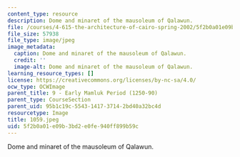 ```yaml
---
content_type: resource
description: Dome and minaret of the mausoleum of Qalawun.
file: /courses/4-615-the-architecture-of-cairo-spring-2002/5f2b0a01e09b3bd2e0fe940ff899b59c_1059.jpeg
file_size: 57938
file_type: image/jpeg
image_metadata:
  caption: Dome and minaret of the mausoleum of Qalawun.
  credit: ''
  image-alt: Dome and minaret of the mausoleum of Qalawun.
learning_resource_types: []
license: https://creativecommons.org/licenses/by-nc-sa/4.0/
ocw_type: OCWImage
parent_title: 9 - Early Mamluk Period (1250-90)
parent_type: CourseSection
parent_uid: 95b1c19c-5543-1417-3714-2bd40a32bc4d
resourcetype: Image
title: 1059.jpeg
uid: 5f2b0a01-e09b-3bd2-e0fe-940ff899b59c
---
```

Dome and minaret of the mausoleum of Qalawun.